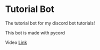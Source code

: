 # Tutorial Bot

The tutorial bot for my discord bot tutorials!

This bot is made with pycord

Video [Link](https://youtu.be/X1nP3s_F12s)
